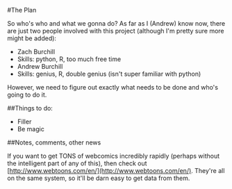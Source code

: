 

#The Plan

So who's who and what we gonna do? As far as I (Andrew) know now, there are just two people involved with this project (although I'm pretty sure more might be added):
* Zach Burchill
 * Skills: python, R, too much free time
* Andrew Burchill
 * Skills: genius, R, double genius (isn't super familiar with python)

However, we need to figure out exactly what needs to be done and who's going to do it.

##Things to do:

 * Filler
 * Be magic

##Notes, comments, other news

If you want to get TONS of webcomics incredibly rapidly (perhaps without the intelligent part of any of this), then check out [http://www.webtoons.com/en/](http://www.webtoons.com/en/). They're all on the same system, so it'll be darn easy to get data from them.
